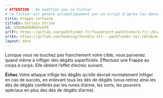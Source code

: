 ```yaml
---
# ATTENTION : Ne modifiez pas ce fichier
# Ce fichier est généré automatiquement par un script d'après les données du module Foundry VTT officiel et de sa traduction
title: Frappe certaine
titleEn: Certain Strike
id: h5DzKmKDADGhvmF9
urlFr: https://gitlab.com/pathfinder-fr/foundryvtt-pathfinder2-fr/-/blob/master/data/feats/h5DzKmKDADGhvmF9.htm
urlEn: https://gitlab.com/hooking/foundry-vtt---pathfinder-2e/-/blob/master/packs/data/feats.db/certain-strike.json
layout: dons
---
```

Lorsque vous ne touchez pas franchement votre cible, vous parvenez quand même à infliger des dégâts superficiels. Effectuez une Frappe au corps à corps. Elle obtient l’effet d’échec suivant.

**Échec** Votre attaque inflige les dégâts qu’elle devrait normalement infliger en cas de succès, en enlevant tous les dés de dégâts (vous retirez ainsi les dés de dégâts conférés par les runes d’arme, les sorts, les pouvoirs spéciaux en plus des dés de dégâts d’arme).
